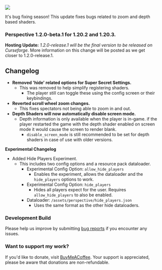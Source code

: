 ![](https://mclegoman.com/images/a/a7/Perspective_Development_Logo.png)

It's bug fixing season! This update fixes bugs related to zoom and depth based shaders.

### Perspective 1.2.0-beta.1 for 1.20.2 and 1.20.3.  
**Hosting Update:** *1.2.0-release.1 will be the final version to be released on Curseforge.*
More information on this change will be posted as we get closer to 1.2.0-release.1.  

## Changelog  
- **Removed 'hide' related options for Super Secret Settings.**  
  - This was removed to help simplify registering shaders.  
    - The player still can toggle these using the config screen or their keybindings.  
- **Reverted scroll wheel zoom changes.**  
  - This fixes spectators not being able to zoom in and out.  
- **Depth Shaders will now automatically disable screen mode.**  
  - Depth information is only available when the player is in-game. if the player restarted the game with the depth shader enabled on screen mode it would cause the screen to render blank.  
    - `disable_screen_mode` is still recommended to be set for depth shaders in case of use with older versions.  

**Experimental Changelog**  
- Added Hide Players Experiment.  
  - This includes two config options and a resource pack dataloader.  
    - Experimental Config Option: `allow_hide_players`  
      - Enables the experiment, allows the dataloader and the `hide_players` options to work.  
    - Experimental Config Option: `hide_players`  
      - Hides all players expect for the user. Requires `allow_hide_players` to also be enabled.
    - Dataloader: `/assets/perspective/hide_players.json`
      - Uses the same format as the other hide dataloaders.  

### Development Build  
Please help us improve by submitting [bug reports](https://github.com/MCLegoMan/Perspective/issues) if you encounter any issues.  

### Want to support my work?  
If you'd like to donate, visit [BuyMeACoffee](https://www.buymeacoffee.com/mclegoman).
Your support is appreciated, please be aware that donations are non-refundable.